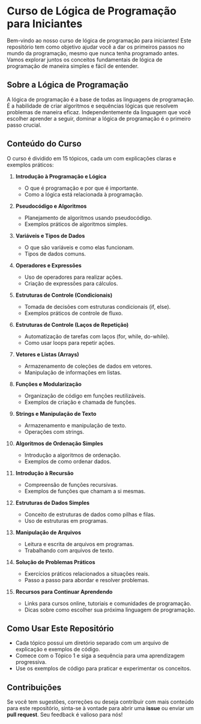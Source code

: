# Curso de Lógica de Programação para Iniciantes

Bem-vindo ao nosso curso de lógica de programação para iniciantes! Este repositório tem como objetivo ajudar você a dar os primeiros passos no mundo da programação, mesmo que nunca tenha programado antes. Vamos explorar juntos os conceitos fundamentais de lógica de programação de maneira simples e fácil de entender.

## Sobre a Lógica de Programação

A lógica de programação é a base de todas as linguagens de programação. É a habilidade de criar algoritmos e sequências lógicas que resolvem problemas de maneira eficaz. Independentemente da linguagem que você escolher aprender a seguir, dominar a lógica de programação é o primeiro passo crucial.

## Conteúdo do Curso

O curso é dividido em 15 tópicos, cada um com explicações claras e exemplos práticos:

1. **Introdução à Programação e Lógica**
   - O que é programação e por que é importante.
   - Como a lógica está relacionada à programação.

2. **Pseudocódigo e Algoritmos**
   - Planejamento de algoritmos usando pseudocódigo.
   - Exemplos práticos de algoritmos simples.

3. **Variáveis e Tipos de Dados**
   - O que são variáveis e como elas funcionam.
   - Tipos de dados comuns.

4. **Operadores e Expressões**
   - Uso de operadores para realizar ações.
   - Criação de expressões para cálculos.

5. **Estruturas de Controle (Condicionais)**
   - Tomada de decisões com estruturas condicionais (if, else).
   - Exemplos práticos de controle de fluxo.

6. **Estruturas de Controle (Laços de Repetição)**
   - Automatização de tarefas com laços (for, while, do-while).
   - Como usar loops para repetir ações.

7. **Vetores e Listas (Arrays)**
   - Armazenamento de coleções de dados em vetores.
   - Manipulação de informações em listas.

8. **Funções e Modularização**
   - Organização de código em funções reutilizáveis.
   - Exemplos de criação e chamada de funções.

9. **Strings e Manipulação de Texto**
   - Armazenamento e manipulação de texto.
   - Operações com strings.

10. **Algoritmos de Ordenação Simples**
    - Introdução a algoritmos de ordenação.
    - Exemplos de como ordenar dados.

11. **Introdução à Recursão**
    - Compreensão de funções recursivas.
    - Exemplos de funções que chamam a si mesmas.

12. **Estruturas de Dados Simples**
    - Conceito de estruturas de dados como pilhas e filas.
    - Uso de estruturas em programas.

13. **Manipulação de Arquivos**
    - Leitura e escrita de arquivos em programas.
    - Trabalhando com arquivos de texto.

14. **Solução de Problemas Práticos**
    - Exercícios práticos relacionados a situações reais.
    - Passo a passo para abordar e resolver problemas.

15. **Recursos para Continuar Aprendendo**
    - Links para cursos online, tutoriais e comunidades de programação.
    - Dicas sobre como escolher sua próxima linguagem de programação.

## Como Usar Este Repositório

- Cada tópico possui um diretório separado com um arquivo de explicação e exemplos de código.
- Comece com o Tópico 1 e siga a sequência para uma aprendizagem progressiva.
- Use os exemplos de código para praticar e experimentar os conceitos.

## Contribuições

Se você tem sugestões, correções ou deseja contribuir com mais conteúdo para este repositório, sinta-se à vontade para abrir uma **issue** ou enviar um **pull request**. Seu feedback é valioso para nós!
